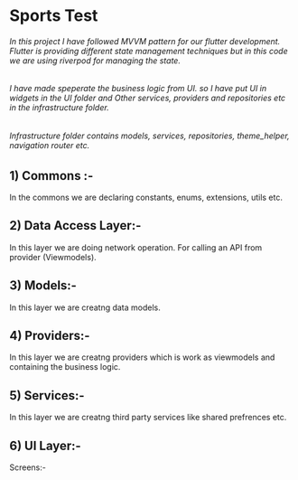 # Sports Test

###### In this project I have followed MVVM pattern for our flutter development. Flutter is providing different state management techniques but in this code we are using riverpod for managing the state.

###### I have made speperate the business logic from UI. so I have put UI in widgets in the UI folder and Other services, providers and repositories etc in the infrastructure folder.

###### Infrastructure folder contains models, services, repositories, theme_helper, navigation router etc.

## 1) Commons :-
In the commons we are declaring constants, enums, extensions, utils etc.

## 2) Data Access Layer:-
In this layer we are doing network operation. For calling an API from provider (Viewmodels).

## 3) Models:-
In this layer we are creatng data models.

## 4) Providers:-
In this layer we are creatng providers which is work as viewmodels and containing the business logic.

## 5) Services:-
In this layer we are creatng third party services like shared prefrences etc.

## 6) UI Layer:-

  Screens:-
